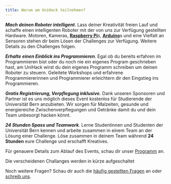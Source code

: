 ```yaml
---
title: Warum am UniHack teilnehmen?
---
```


***Mach deinen Roboter intelligent***.
Lass deiner Kreativität freien Lauf und schaffe einen intelligenten Roboter mit der von uns zur Verfügung gestellten Hardware. Motoren, Kameras, [**Raspberry Pi**](https://www.raspberrypi.org/help/what-%20is-a-raspberry-pi/)s, [**Arduino**](https://learn.sparkfun.com/tutorials/what-is-an-arduino/all)s und eine Vielfalt an Sensoren stehen dir beim Lösen der Challenges zur Verfügung. Weitere Details zu den Challenges folgen.

***Erhalte einen Einblick ins Programmieren***.
Egal ob du bereits erfahren im Programmieren bist oder du noch nie ein eigenes Program geschrieben hast, am UniHack wirst du dein eigenes Programm schreiben um deinen Roboter zu steuern. Geleitete Workshops und erfahrene Programmiererinnen und Programmierer erleichtern dir den Eingstieg ins Programmieren.

***Gratis Registrierung, Verpflegung inklusive.***
Dank unseren Sponsoren und Partner ist es uns möglich dieses Event kostenlos für Studierende der Universität Bern anzubieten. Wir sorgen für Malzeiten, gesunde und energiereiche Zwischenverpflegungen und Getränke damit du und dein Team unbesorgt hacken könnt.

***24 Stunden Spass und Teamwork***.
Lerne Studentinnen und Studenten der Universität Bern kennen und arbeite zusammen in einem Team an der Lösung einer Challenge. Löse zusammen in deinem Team während **24 Stunden** eure Challenge und erschafft Kreatives.

Für genauere Details zum Ablauf des Events, schau dir unser [Programm](/program) an.

Die verscheidenen Challanges werden in kürze aufgeschaltet

Noch weitere Fragen? Schau dir auch die [häufig gestellten Fragen](/faq) an oder [schreib uns](/contact).
